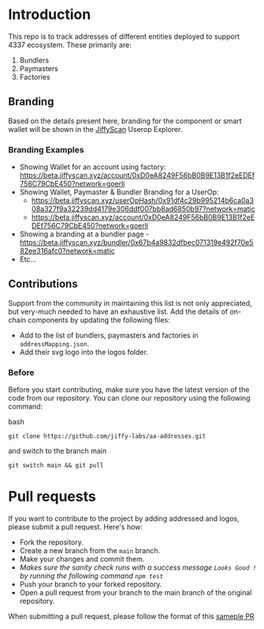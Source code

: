 # Introduction 

This repo is to track addresses of different entities deployed to support 4337 ecosystem. These primarily are:
1. Bundlers
2. Paymasters
3. Factories

## Branding
Based on the details present here, branding for the component or smart wallet will be shown in the [JiffyScan](https://app.jiffyscan.xyz/) Userop Explorer.

### Branding Examples
- Showing Wallet for an account using factory: https://beta.jiffyscan.xyz/account/0xD0eA8249F56bB0B9E13B1f2eEDEf756C79CbE450?network=goerli
- Showing Wallet, Paymaster & Bundler Branding for a UserOp:
    -  https://beta.jiffyscan.xyz/userOpHash/0x91df4c29b995214b6ca0a308a327f9a32239dd4179e306ddf007bb8ad6850b97?network=matic
    -  https://beta.jiffyscan.xyz/account/0xD0eA8249F56bB0B9E13B1f2eEDEf756C79CbE450?network=goerli
- Showing a branding at a bundler page - https://beta.jiffyscan.xyz/bundler/0x67b4a9832dfbec071319e492f70e582ee316afc0?network=matic
- Etc... 

## Contributions

Support from the community in maintaining this list is not only appreciated, but very-much needed to have an exhaustive list.
Add the details of on-chain components by updating the following files:
- Add to the list of bundlers, paymasters and factories in `addressMapping.json`.
- Add their svg logo into the logos folder.

### Before

Before you start contributing, make sure you have the latest version of the code from our repository. You can clone our repository using the following command:

bash

`git clone https://github.com/jiffy-labs/aa-addresses.git`

and switch to the branch main

`git switch main && git pull`

# Pull requests

If you want to contribute to the project by adding addressed and logos, please submit a pull request. Here's how:

- Fork the repository.
- Create a new branch from the `main` branch.
- Make your changes and commit them.
- *Makes sure the sanity check runs with a success message `Looks Good !` by running the following command `npm test`*
- Push your branch to your forked repository.
- Open a pull request from your branch to the main branch of the original repository.

When submitting a pull request, please follow the format of this [sameple PR](https://github.com/jiffy-labs/aa-addresses/pull/2)




  
